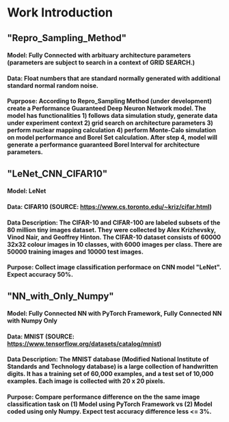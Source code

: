 # Work Introduction

## "Repro_Sampling_Method"
#### Model: Fully Connected with arbituary architecture parameters (parameters are subject to search in a context of GRID SEARCH.)
#### Data: Float numbers that are standard normally generated with additional standard normal random noise.
#### Puprpose: According to Repro_Sampling Method (under development) create a Performance Guaranteed Deep Neuron Network model. The model has functionalities 1) follows data simulation study, generate data under experiment context 2) grid search on architecture parameters 3) perform nuclear mapping calculation 4) perform Monte-Calo simulation on model performance and Borel Set calculation. After step 4, model will generate a performance guaranteed Borel Interval for architecture parameters.

## "LeNet_CNN_CIFAR10"
#### Model: LeNet 
#### Data: CIFAR10 (SOURCE: https://www.cs.toronto.edu/~kriz/cifar.html)
#### Data Description: The CIFAR-10 and CIFAR-100 are labeled subsets of the 80 million tiny images dataset. They were collected by Alex Krizhevsky, Vinod Nair, and Geoffrey Hinton. The CIFAR-10 dataset consists of 60000 32x32 colour images in 10 classes, with 6000 images per class. There are 50000 training images and 10000 test images.
#### Purpose: Collect image classification performace on CNN model "LeNet". Expect accuracy 50%.

## "NN_with_Only_Numpy"
#### Model: Fully Connected NN with PyTorch Framework, Fully Connected NN with Numpy Only 
#### Data: MNIST (SOURCE: https://www.tensorflow.org/datasets/catalog/mnist)
#### Data Description: The MNIST database (Modified National Institute of Standards and Technology database) is a large collection of handwritten digits. It has a training set of 60,000 examples, and a test set of 10,000 examples. Each image is collected with 20 x 20 pixels.
#### Purpose: Compare performance difference on the the same image classification task on (1) Model using PyTorch Framework vs (2) Model coded using only Numpy. Expect test accuracy difference less <= 3%.

